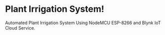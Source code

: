 # Plant Irrigation System!

Automated Plant Irrigation System Using NodeMCU ESP-8266 and Blynk IoT Cloud Service.

